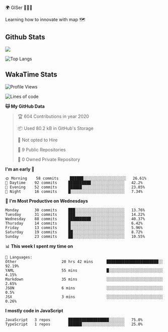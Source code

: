 🌍 GISer 👨🏻‍💻

Learning how to innovate with map 🗺

## Github Stats

![](https://github-readme-stats.vercel.app/api?username=lkcozy&show_icons=true&theme=tokyonight&hide_title=true)

![Top Langs](https://github-readme-stats.vercel.app/api/top-langs/?username=lkcozy&layout=compact&theme=tokyonight)

## WakaTime Stats

<!--START_SECTION:waka-->
![Profile Views](http://img.shields.io/badge/Profile%20Views-50-blue)

![Lines of code](https://img.shields.io/badge/From%20Hello%20World%20I've%20written-300620%20Lines%20of%20code-blue)

**🐱 My GitHub Data** 

> 🏆 604 Contributions in year 2020
 > 
> 📦 Used 80.2 kB in GitHub's Storage 
 > 
> 🚫 Not opted to Hire
 > 
> 📜 9 Public Repositories 
 > 
> 🔑 0 Owned Private Repository 
 > 
**I'm an early 🐤** 

```text
🌞 Morning    58 commits     ██████░░░░░░░░░░░░░░░░░░░   26.61% 
🌆 Daytime    92 commits     ██████████░░░░░░░░░░░░░░░   42.2% 
🌃 Evening    52 commits     ██████░░░░░░░░░░░░░░░░░░░   23.85% 
🌙 Night      16 commits     █░░░░░░░░░░░░░░░░░░░░░░░░   7.34%

```
📅 **I'm Most Productive on Wednesdays** 

```text
Monday       30 commits     ███░░░░░░░░░░░░░░░░░░░░░░   13.76% 
Tuesday      31 commits     ███░░░░░░░░░░░░░░░░░░░░░░   14.22% 
Wednesday    88 commits     ██████████░░░░░░░░░░░░░░░   40.37% 
Thursday     14 commits     █░░░░░░░░░░░░░░░░░░░░░░░░   6.42% 
Friday       13 commits     █░░░░░░░░░░░░░░░░░░░░░░░░   5.96% 
Saturday     19 commits     ██░░░░░░░░░░░░░░░░░░░░░░░   8.72% 
Sunday       23 commits     ██░░░░░░░░░░░░░░░░░░░░░░░   10.55%

```


📊 **This week I spent my time on** 

```text
💬 Languages: 
Other                    20 hrs 42 mins      ███████████████████████░░   92.19% 
YAML                     55 mins             █░░░░░░░░░░░░░░░░░░░░░░░░   4.15% 
Markdown                 35 mins             ░░░░░░░░░░░░░░░░░░░░░░░░░   2.65% 
JSON                     6 mins              ░░░░░░░░░░░░░░░░░░░░░░░░░   0.5% 
JSX                      3 mins              ░░░░░░░░░░░░░░░░░░░░░░░░░   0.26%

```

**I mostly code in JavaScript** 

```text
JavaScript   3 repos        ██████████████████░░░░░░░   75.0% 
TypeScript   1 repos        ██████░░░░░░░░░░░░░░░░░░░   25.0%

```



<!--END_SECTION:waka-->
